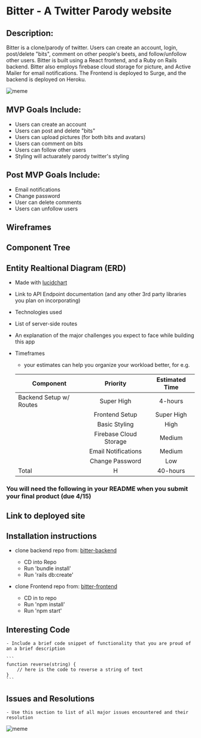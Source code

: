 # Bitter - A Twitter Parody website

## Description:
Bitter is a clone/parody of twitter.  Users can create an account, login, post/delete "bits", comment on other people's beets, and follow/unfollow other users. Bitter is built using a React frontend, and a Ruby on Rails backend.  Bitter also employs firebase cloud storage for picture, and Active Mailer for email notifications.  The Frontend is deployed to Surge, and the backend is deployed on Heroku.

![meme](https://media.giphy.com/media/k4ZItrTKDPnSU/giphy.gif)



## MVP Goals Include:
 - Users can create an account
 - Users can post and delete "bits"
 - Users can upload pictures (for both bits and avatars)
 - Users can comment on bits
 - Users can follow other users
 - Styling will actuarately parody twitter's styling
 
 ## Post MVP Goals Include:
 - Email notifications
 - Change password
 - User can delete comments
 - Users can unfollow users
 
 ## Wireframes
 
 
 ## Component Tree
 
 ## Entity Realtional Diagram (ERD)
	

- Made with [lucidchart](https://www.lucidchart.com/) 

 - Link to API Endpoint documentation (and any other 3rd party libraries you plan on incorporating)
 - Technologies used
 - List of server-side routes
 - An explanation of the major challenges you expect to face while building this app
 - Timeframes

	- your estimates can help you organize your workload better, for e.g.


	| Component | Priority | Estimated Time |
	| --- | :---: |  :---: |
	| Backend Setup w/ Routes | Super High | 4-hours|
        | Frontend Setup | Super High | 8-hours|
        | Basic Styling | High | 24-Hours|
        | Firebase Cloud Storage | Medium | 4-hours|
        | Email Notifications | Medium | 4-hours|
        | Change Password | Low | 4-hours|
	| Total | H | 40-hours|

### You will need the following in your README when you submit your final product (due 4/15)


## Link to deployed site


## Installation instructions
- clone backend repo from:  [bitter-backend](https://www.lucidchart.com/)
   - CD into Repo
   - Run 'bundle install'
   - Run 'rails db:create'
   
- clone Frontend repo from:  [bitter-frontend](https://www.lucidchart.com/)
   - CD in to repo
   - Run 'npm install'
   - Run 'npm start'

 ## Interesting Code 
	- Include a brief code snippet of functionality that you are proud of an a brief description  

	```
	function reverse(string) {
		// here is the code to reverse a string of text
	}
	```
  
 ## Issues and Resolutions
	- Use this section to list of all major issues encountered and their resolution

  ![meme](https://media.giphy.com/media/10ONuT5STdCiRy/giphy.gif)
